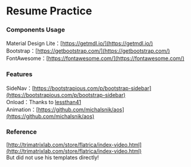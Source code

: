 # Resume Practice    

### Components Usage   
Material Design Lite：[https://getmdl.io/](https://getmdl.io/)   
Bootstrap：[https://getbootstrap.com/](https://getbootstrap.com/)    
FontAwesome：[https://fontawesome.com/](https://fontawesome.com/)    

### Features    
SideNav：[https://bootstrapious.com/p/bootstrap-sidebar](https://bootstrapious.com/p/bootstrap-sidebar)    
Onload：Thanks to [lessthan41](https://github.com/lessthan41)    
Animation：[https://github.com/michalsnik/aos](https://github.com/michalsnik/aos)    

### Reference
[http://trimatrixlab.com/store/flatrica/index-video.html](http://trimatrixlab.com/store/flatrica/index-video.html)    
But did not use his templates directly!   
